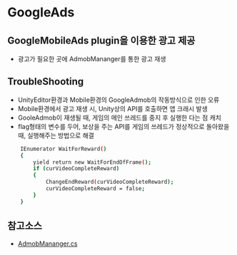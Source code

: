 
# GoogleAds

## GoogleMobileAds plugin을 이용한 광고 제공
* 광고가 필요한 곳에 AdmobMananger를 통한 광고 재생


## TroubleShooting
* UnityEditor환경과 Mobile환경의 GoogleAdmob의 작동방식으로 인한 오류
* Mobile환경에서 광고 재생 시, Unity상의 API를 호출하면 앱 크래시 발생
* GooleAdmob이 재생될 때, 게임의 메인 쓰레드를 중지 후 실행한 다는 점 캐치
* flag형태의 변수를 두어, 보상을 주는 API를 게임의 쓰레드가 정상적으로 돌아왔을 때, 실행해주는 방법으로 해결
```sh
    IEnumerator WaitForReward()
    {
        yield return new WaitForEndOfFrame();
        if (curVideoCompleteReward)
        {
            ChangeEndReward(curVideoCompleteReward);
            curVideoCompleteReward = false;
        }
    }
```

## 참고소스
* [AdmobMananger.cs](../../Assets/Scripts/Util/GoogleAds/AdmobMananger.cs)